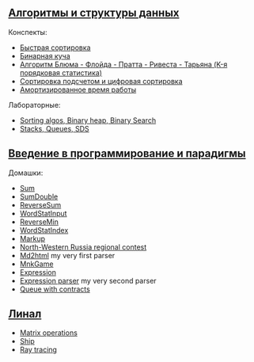 ## [Алгоритмы и структуры данных](https://github.com/holounic/university/tree/master/algos-and-data-structures/semester-1)

Конспекты:
* [Быстрая сортировка](https://github.com/holounic/university/blob/master/algos-and-data-structures/semester-1/lectures/quick-sort.md)
* [Бинарная куча](https://github.com/holounic/university/blob/master/algos-and-data-structures/semester-1/lectures/binary-heap.md)
* [Алгоритм Блюма - Флойда - Пратта - Ривеста - Тарьяна (K-я порядковая статистика)](https://github.com/holounic/university/blob/master/algos-and-data-structures/semester-1/lectures/order-statistic.md)
* [Cортировка подсчетом и цифровая сортировка](algos-and-data-structures/semester-1/lectures/radix&count-sorts.md)
* [Амортизированное время работы](https://github.com/holounic/university/blob/master/algos-and-data-structures/semester-1/lectures/vector.md)

Лабораторные:
* [Sorting algos, Binary heap, Binary Search](https://github.com/holounic/university/tree/master/algos-and-data-structures/semester-1/labs/lab-1)
* [Stacks, Queues, SDS](https://github.com/holounic/university/tree/master/algos-and-data-structures/semester-1/labs/lab-2)

## [Введение в программирование и парадигмы](https://github.com/holounic/university/tree/master/paradigms/semester-1)

Домашки:
* [Sum](https://github.com/holounic/university/blob/master/paradigms/Sum.java)
* [SumDouble](https://github.com/holounic/university/blob/master/paradigms/SumDouble.java)
* [ReverseSum](https://github.com/holounic/university/blob/master/paradigms/ReverseSum.java)
* [WordStatInput](https://github.com/holounic/university/blob/master/paradigms/semester-1/some-code/WordStatInput.java)
* [ReverseMin](https://github.com/holounic/university/tree/master/paradigms/ReverseMin)
* [WordStatIndex](https://github.com/holounic/university/blob/master/paradigms/WordStatInput.java)
* [Markup](https://github.com/holounic/university/tree/master/paradigms/markup)
* [North-Western Russia regional contest](https://github.com/holounic/university/tree/master/paradigms/north-western-russia-regional-contest)
* [Md2html](https://github.com/holounic/university/tree/master/paradigms/md2html) my very first parser
* [MnkGame](https://github.com/holounic/university/tree/master/paradigms/mnkGame)
* [Expression](https://github.com/holounic/university/tree/master/paradigms/expression)
* [Expression parser](https://github.com/holounic/university/tree/master/paradigms/parser) my very second parser
* [Queue with contracts](https://github.com/holounic/university/tree/master/paradigms/queue)

## [Линал](https://github.com/holounic/university/tree/master/linear-algebra/labs)
* [Matrix operations](https://github.com/holounic/university/blob/master/linear-algebra/labs/matrix-algebra.py)
* [Ship](https://github.com/holounic/university/blob/master/linear-algebra/labs/ship.py)
* [Ray tracing](https://github.com/holounic/university/blob/master/linear-algebra/labs/ray-tracing.py)

